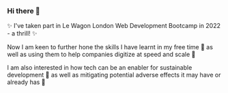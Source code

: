 ### Hi there 👋

✨ I've taken part in Le Wagon London Web Development Bootcamp in 2022 - a thrill! ✨

Now I am keen to further hone the skills I have learnt in my free time 👯 as well as using them to help companies digitize at speed and scale 👀

I am also interested in how tech can be an enabler for sustainable development 🌱 as well as mitigating potential adverse effects it may have or already has 🔭

<!--
**89coco/89coco** is a  _special_ ✨ repository because its `README.md` (this file) appears on your GitHub profile.

Here are some ideas to get you started:

- 🔭 I’m currently working on ...
- 🌱 I’m currently learning ...
- 👯 I’m looking to collaborate on ...
- 🤔 I’m looking for help with ...
- 💬 Ask me about ...
- 📫 How to reach me: ...
- 😄 Pronouns: ...
- ⚡ Fun fact: ...
-->
